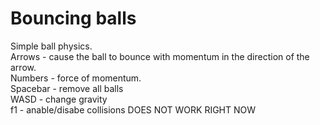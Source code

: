 # Bouncing balls
Simple ball physics.\
Arrows - cause the ball to bounce with momentum in the direction of the arrow.\
Numbers - force of momentum.\
Spacebar - remove all balls\
WASD - change gravity\
f1 - anable/disabe collisions DOES NOT WORK RIGHT NOW 
